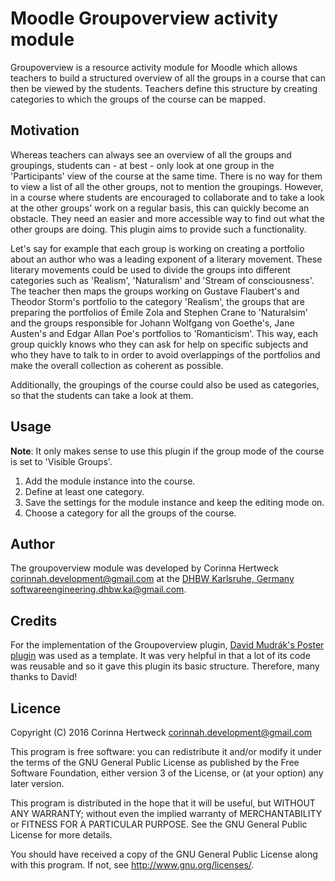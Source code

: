 Moodle Groupoverview activity module
====================================

Groupoverview is a resource activity module for Moodle which allows teachers to build a structured overview of all the groups in a course that can then be viewed by the students. Teachers define this structure by creating categories to which the groups of the course can be mapped.

Motivation
----------

Whereas teachers can always see an overview of all the groups and groupings, students can - at best - only look at one group in the 'Participants' view of the course at the same time. There is no way for them to view a list of all the other groups, not to mention the groupings.
However, in a course where students are encouraged to collaborate and to take a look at the other groups' work on a regular basis, this can quickly become an obstacle. They need an easier and more accessible way to find out what the other groups are doing. This plugin aims to provide such a functionality.

Let's say for example that each group is working on creating a portfolio about an author who was a leading exponent of a literary movement. These literary movements could be used to divide the groups into different categories such as 'Realism', 'Naturalism' and 'Stream of consciousness'.
The teacher then maps the groups working on Gustave Flaubert's and Theodor Storm's portfolio to the category 'Realism', the groups that are preparing the portfolios of Émile Zola and Stephen Crane to 'Naturalsim' and the groups responsible for Johann Wolfgang von Goethe's, Jane Austen's and Edgar Allan Poe's portfolios to 'Romanticism'.
This way, each group quickly knows who they can ask for help on specific subjects and who they have to talk to in order to avoid overlappings of the portfolios and make the overall collection as coherent as possible.

Additionally, the groupings of the course could also be used as categories, so that the students can take a look at them. 

Usage
-----

**Note**: It only makes sense to use this plugin if the group mode of the course is set to 'Visible Groups'.

1. Add the module instance into the course.
2. Define at least one category.
3. Save the settings for the module instance and keep the editing mode on.
4. Choose a category for all the groups of the course.

Author
------

The groupoverview module was developed by Corinna Hertweck <corinnah.development@gmail.com> at the [DHBW Karlsruhe, Germany](https://www.dhbw-karlsruhe.de) <softwareengineering.dhbw.ka@gmail.com>.

Credits
-------

For the implementation of the Groupoverview plugin, [David Mudrák's Poster plugin](https://moodle.org/plugins/mod_poster) was used as a template. It was very helpful in that a lot of its code was reusable and so it gave this plugin its basic structure. Therefore, many thanks to David!

Licence
-------

Copyright (C) 2016 Corinna Hertweck <corinnah.development@gmail.com>

This program is free software: you can redistribute it and/or modify it under the terms of the GNU General Public License as
published by the Free Software Foundation, either version 3 of the License, or (at your option) any later version.

This program is distributed in the hope that it will be useful, but WITHOUT ANY WARRANTY; without even the implied warranty of
MERCHANTABILITY or FITNESS FOR A PARTICULAR PURPOSE.  See the GNU General Public License for more details.

You should have received a copy of the GNU General Public License along with this program.  If not, see
<http://www.gnu.org/licenses/>.
